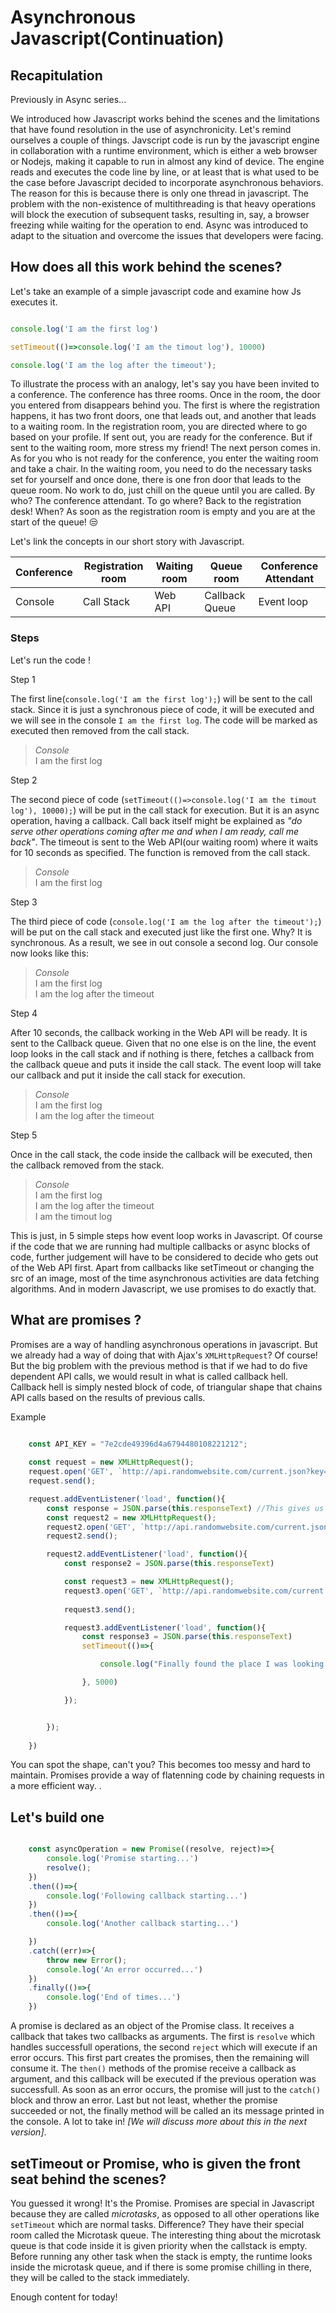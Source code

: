 # Asynchronous Javascript(Continuation)

## Recapitulation

Previously in Async series...

We introduced how Javascript works behind the scenes and the limitations that have found resolution in the use of asynchronicity. Let's remind ourselves a couple of things. Javscript code is run by the javascript engine in collaboration with a runtime environment, which is either a web browser or Nodejs, making it capable to run in almost any kind of device. The engine reads and executes the code line by line, or at least that is what used to be the case before Javascript decided to incorporate asynchronous behaviors. The reason for this is because there is only one thread in javascript. The problem with the non-existence of multithreading is that heavy operations will block the execution of subsequent tasks, resulting in, say, a browser freezing while waiting for the operation to end. Async was introduced to adapt to the situation and overcome the issues that developers were facing.

## How does all this work behind the scenes?

Let's take an example of a simple javascript code and examine how Js executes it.

```Javascript

console.log('I am the first log')

setTimeout(()=>console.log('I am the timout log'), 10000)

console.log('I am the log after the timeout');

```

To illustrate the process with an analogy, let's say you have been invited to a conference. The conference has three rooms. Once in the room, the door you entered from disappears behind you. The first is where the registration happens, it has two front doors, one that leads out, and another that leads to a waiting room. In the registration room, you are directed where to go based on your profile. If sent out, you are ready for the conference. But if sent to the waiting room, more stress my friend! The next person comes in. As for you who is not ready for the conference, you enter the waiting room and take a chair. In the waiting room, you need to do the necessary tasks set for yourself and once done, there is one fron door that leads to the queue room. No work to do, just chill on the queue until you are called. By who? The conference attendant. To go where? Back to the registration desk! When? As soon as the registration room is empty and you are at the start of the queue! :unamused:

Let's link the concepts in our short story with Javascript.

| Conference    | Registration room      | Waiting room     | Queue room      | Conference Attendant
| -----------   | -----------            | -----------      | -----------     | -----------
| Console       | Call Stack             | Web API          | Callback Queue  | Event loop


### Steps 

Let's run the code !

Step 1

The first line(`console.log('I am the first log');`) will be sent to the call stack. Since it is just a synchronous piece of code, it will be executed and  we will see in the console `I am the first log`. The code will be marked as executed then removed from the call stack.

>_Console_\
> I am the first log

Step 2

The second piece of code (`setTimeout(()=>console.log('I am the timout log'), 10000);`) will be put in the call stack for execution. But it is an async operation, having a callback. Call back itself might be explained as _"do serve other operations coming after me and when I am ready, call me back"_. The timeout is sent to the Web API(our waiting room) where it waits for 10 seconds as specified. The function is removed from the call stack.

>_Console_\
> I am the first log

Step 3

The third piece of code (`console.log('I am the log after the timeout');`) will be put on the call stack and executed just like the first one. Why? It is synchronous. As a result, we see in out console a second log. Our console now looks like this:

>_Console_\
> I am the first log\
> I am the log after the timeout

Step 4

After 10 seconds, the callback working in the Web API will be ready. It is sent to the Callback queue. Given that no one else is on the line, the event loop looks in the call stack and if nothing is there, fetches a callback from the callback queue and puts it inside the call stack. The event loop will take our callback and put it inside the call stack for execution.

>_Console_\
> I am the first log\
> I am the log after the timeout

Step 5

Once in the call stack, the code inside the callback will be executed, then the callback removed from the stack.

>_Console_\
> I am the first log\
> I am the log after the timeout\
> I am the timout log

This is just, in 5 simple steps how event loop works in Javascript. Of course if the code that we are running had multiple callbacks or async blocks of code, further judgement will have to be considered to decide who gets out of the Web API first. Apart from callbacks like setTimeout or changing the src of an image, most of the time asynchronous activities are data fetching algorithms. And in modern Javascript, we use promises to do exactly that.

## What are promises ?

Promises are a way of handling asynchronous operations in javascript. But we already had a way of doing that with Ajax's  `XMLHttpRequest`? Of course! But the big problem with the previous method is that if we had to do five dependent API calls, we would result in what is called callback hell. Callback hell is simply nested block of code, of triangular shape that chains API calls based on the results of previous calls. 

Example

```Javascript

    const API_KEY = "7e2cde49396d4a6794480108221212";
    
    const request = new XMLHttpRequest();
    request.open('GET', `http://api.randomwebsite.com/current.json?key=${API_KEY}`); //This is not a real API url
    request.send();

    request.addEventListener('load', function(){
        const response = JSON.parse(this.responseText) //This gives us a location
        const request2 = new XMLHttpRequest();
        request2.open('GET', `http://api.randomwebsite.com/current.json?key=${API_KEY}&location=${response.location}`); //This is not a real API url
        request2.send();

        request2.addEventListener('load', function(){
            const response2 = JSON.parse(this.responseText)

            const request3 = new XMLHttpRequest();
            request3.open('GET', `http://api.randomwebsite.com/current.json?key=${API_KEY}&location=${response2.location}&latitude=${response2.lat}&longitude=${response2.long}`); //This is not a real API url
          
            request3.send();

            request3.addEventListener('load', function(){
                const response3 = JSON.parse(this.responseText)
                setTimeout(()=>{

                    console.log("Finally found the place I was looking for, after an eternity!")

                }, 5000)

            });


        });
        
    })


```

You can spot the shape, can't you? This becomes too messy and hard to maintain. Promises provide a way of flatenning code by chaining requests in a more efficient way. .

## Let's build one

```Javascript

    const asyncOperation = new Promise((resolve, reject)=>{
        console.log('Promise starting...')
        resolve();
    })
    .then(()=>{
        console.log('Following callback starting...')
    })
    .then(()=>{
        console.log('Another callback starting...')

    })
    .catch((err)=>{
        throw new Error();
        console.log('An error occurred...')
    })
    .finally(()=>{
        console.log('End of times...')
    })

```

A promise is declared as an object of the Promise class. It receives a callback that takes two callbacks as arguments. The first is `resolve` which handles successfull operations, the second `reject` which will execute if an error occurs. This first part creates the promises, then the remaining will consume it. The `then()` methods of the promise receive a callback as argument, and this callback will be executed if the previous operation was successfull. As soon as an error occurs, the promise will just to the `catch()` block and throw an error. Last but not least, whether the promise succeeded or not, the finally method will be called an its message printed in the console. A lot to take in! _[We will discuss more about this in the next version]_.


## setTimeout or Promise, who is given the front seat behind the scenes?

You guessed it wrong! It's the Promise. Promises are special in Javascript because they are called _microtasks_, as opposed to all other operations like `setTimeout` which are normal tasks. Difference? They have their special room called the Microtask queue. The interesting thing about the microtask queue is that code inside it is given priority when the callstack is empty. Before running any other task when the stack is empty, the runtime looks inside the microtask queue, and if there is some promise chilling in there, they will be called to the stack immediately. 

Enough content for today!



